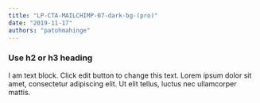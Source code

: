 ```yaml
---
title: "LP-CTA-MAILCHIMP-07-dark-bg-(pro)"
date: "2019-11-17"
authors: "patohmahinge"
---
```


### Use h2 or h3 heading

I am text block. Click edit button to change this text. Lorem ipsum dolor sit amet, consectetur adipiscing elit. Ut elit tellus, luctus nec ullamcorper mattis.
